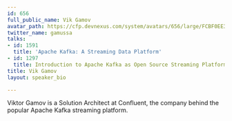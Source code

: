 ```yaml
---
id: 656
full_public_name: Vik Gamov
avatar_path: https://cfp.devnexus.com/system/avatars/656/large/FCBF0EE3-EDF1-453A-9A40-BEA9284711DF.jpg?1506700500
twitter_name: gamussa
talks:
- id: 1591
  title: 'Apache Kafka: A Streaming Data Platform'
- id: 1297
  title: Introduction to Apache Kafka as Open Source Streaming Platform
title: Vik Gamov
layout: speaker_bio

---
```

Viktor Gamov is a Solution Architect at Confluent, the company behind the popular Apache Kafka streaming platform. 
